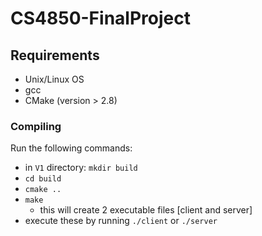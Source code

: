 # CS4850-FinalProject

## Requirements
- Unix/Linux OS
- gcc 
- CMake (version > 2.8)

### Compiling 
Run the following commands:
- in `V1` directory: `mkdir build`
- `cd build`
- `cmake ..`
-  `make`
   - this will create 2 executable files [client and server]
- execute these by running `./client` or `./server`